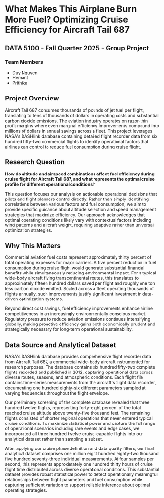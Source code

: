 # What Makes This Airplane Burn More Fuel? Optimizing Cruise Efficiency for Aircraft Tail 687

## DATA 5100 - Fall Quarter 2025 - Group Project

### Team Members
- Duy Nguyen
- Hemant
- Prithika

## Project Overview

Aircraft Tail 687 consumes thousands of pounds of jet fuel per flight, translating to tens of thousands of dollars in operating costs and substantial carbon dioxide emissions. The aviation industry operates on razor-thin profit margins where even marginal efficiency improvements compound into millions of dollars in annual savings across a fleet. This project leverages NASA's DASHlink database containing detailed flight recorder data from six hundred fifty-two commercial flights to identify operational factors that airlines can control to reduce fuel consumption during cruise flight.



## Research Question

**How do altitude and airspeed combinations affect fuel efficiency during cruise flight for Aircraft Tail 687, and what represents the optimal cruise profile for different operational conditions?**

This question focuses our analysis on actionable operational decisions that pilots and flight planners control directly. Rather than simply identifying correlations between various factors and fuel consumption, we aim to provide specific guidance about altitude selection and speed management strategies that maximize efficiency. Our approach acknowledges that optimal operating conditions likely vary with contextual factors including wind patterns and aircraft weight, requiring adaptive rather than universal optimization strategies.

## Why This Matters

Commercial aviation fuel costs represent approximately thirty percent of total operating expenses for major carriers. A five percent reduction in fuel consumption during cruise flight would generate substantial financial benefits while simultaneously reducing environmental impact. For a typical wide-body aircraft flying transcontinental routes, this translates to approximately fifteen hundred dollars saved per flight and roughly one ton less carbon dioxide emitted. Scaled across a fleet operating thousands of flights annually, such improvements justify significant investment in data-driven optimization systems.

Beyond direct cost savings, fuel efficiency improvements enhance airline competitiveness in an increasingly environmentally conscious market. Regulatory pressure to reduce aviation emissions continues intensifying globally, making proactive efficiency gains both economically prudent and strategically necessary for long-term operational sustainability.

## Data Source and Analytical Dataset

NASA's DASHlink database provides comprehensive flight recorder data from Aircraft Tail 687, a commercial wide-body aircraft instrumented for research purposes. The database contains six hundred fifty-two complete flights recorded and published in 2012, capturing operational data across diverse routes, seasons, and atmospheric conditions. Each flight file contains time-series measurements from the aircraft's flight data recorder, documenting one hundred eighty-six different parameters sampled at varying frequencies throughout the flight envelope.

Our preliminary screening of the complete database revealed that three hundred twelve flights, representing forty-eight percent of the total, reached cruise altitude above twenty-five thousand feet. The remaining flights consisted of shorter regional operations that never entered typical cruise conditions. To maximize statistical power and capture the full range of operational scenarios including rare events and edge cases, we incorporated all three hundred twelve cruise-capable flights into our analytical dataset rather than sampling a subset.

After applying our cruise phase definition and data quality filters, our final analytical dataset comprises one million eight hundred eighty-two thousand five hundred seventy-three individual measurements. At four samples per second, this represents approximately one hundred thirty hours of cruise flight time distributed across diverse operational conditions. This substantial dataset provides robust statistical power to detect operationally meaningful relationships between flight parameters and fuel consumption while capturing sufficient variation to support reliable inference about optimal operating strategies.
